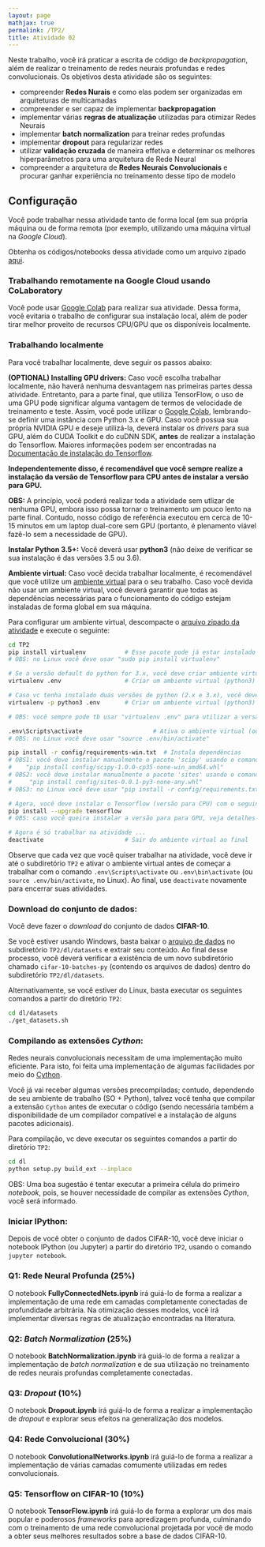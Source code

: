 ```yaml
---
layout: page
mathjax: true
permalink: /TP2/
title: Atividade 02
---
```


Neste trabalho, você irá praticar a escrita de código de *backpropagation*, além de realizar
o treinamento de redes neurais profundas e redes convolucionais. 
Os objetivos desta atividade são os seguintes:

- compreender **Redes Nurais** e como elas podem ser organizadas em arquiteturas de multicamadas
- compreender e ser capaz de implementar **backpropagation**
- implementar várias **regras de atualização** utilizadas para otimizar Redes Neurais
- implementar **batch normalization** para treinar redes profundas
- implementar **dropout** para regularizar redes
- utilizar **validação cruzada** de maneira effetiva e determinar os melhores hiperparâmetros para 
  uma arquitetura de Rede Neural
- compreender a arquitetura de **Redes Neurais Convolucionais** e procurar
  ganhar experiência no treinamento desse tipo de modelo


## Configuração
Você pode trabalhar nessa atividade tanto de forma local (em sua própria máquina ou de forma remota (por exemplo, utilizando uma máquina virtual na *Google Cloud*).

Obtenha os códigos/notebooks dessa atividade como um arquivo zipado [aqui](https://drive.google.com/file/d/1_Tf1WBBDm0VPETisCye_K4LpJswEh4DC/view?usp=sharing).

### Trabalhando remotamente na Google Cloud  usando CoLaboratory

Você pode usar  [Google Colab](https://colab.research.google.com/) para realizar sua atividade. Dessa forma, você evitaria o trabalho de configurar sua instalação local, além de poder tirar melhor proveito de recursos CPU/GPU que os disponíveis localmente. <!--Veja na [página da disciplina](http://www.icei.pucminas.br/professores/zenilton/introduction-to-deep-learning-2019/) para maiores informações.-->

### Trabalhando localmente
Para você trabalhar localmente, deve seguir os passos abaixo:

**(OPTIONAL) Installing GPU drivers:** 
Caso você escolha trabalhar localmente, não haverá nenhuma desvantagem nas primeiras partes dessa atividade.
Entretanto, para a parte final, que utiliza TensorFlow, o uso de uma GPU pode significar alguma vantagem de termos
de velocidade de treinamento e teste. Assim, você pode utilizar o [Google Colab](https://colab.research.google.com/), 
lembrando-se definir uma instância com Python 3.x e GPU. Caso você possua sua própria NVIDIA GPU e deseje utilizá-la,
deverá instalar os *drivers* para sua GPU, além do CUDA Toolkit e do cuDNN SDK, **antes** de realizar a instalação do
Tensorflow. Maiores informações podem ser encontradas na [Documentação de instalação do Tensorflow](https://www.tensorflow.org/install/). 

**Independentemente disso, é recomendável que você sempre realize a instalação da versão de Tensorflow para 
CPU antes de instalar a versão para GPU.** 

**OBS:** A princípio, você poderá realizar toda a atividade sem utlizar de nenhuma GPU, embora isso possa tornar 
o treinamento um pouco lento na parte final. Contudo, nosso código de referência executou em cerca de 10-15 minutos
em um laptop dual-core sem GPU (portanto, é plenamento viável fazê-lo sem a necessidade de GPU).

**Instalar Python 3.5+:**
Você deverá usar **python3** (não deixe de verificar se sua instalação é das versões 3.5 ou 3.6). <!--Veja mais informações sobre instalação de *python* na [página da disciplina](http://www.icei.pucminas.br/professores/zenilton/introduction-to-deep-learning-2019/).-->

**Ambiente virtual:**
Caso você decida trabalhar localmente, é recomendável que você utilize um [ambiente virtual](http://docs.python-guide.org/en/latest/dev/virtualenvs/) para o seu trabalho. Caso você devida não usar um ambiente virtual, você deverá garantir que todas as dependências necessárias para o funcionamento do código estejam instaladas de forma global em sua máquina.

Para configurar um ambiente virtual, descompacte o [arquivo zipado da atividade](https://drive.google.com/file/d/1_Tf1WBBDm0VPETisCye_K4LpJswEh4DC/view?usp=sharing) e execute o seguinte:

```bash
cd TP2
pip install virtualenv           # Esse pacote pode já estar instalado
# OBS: no Linux você deve usar "sudo pip install virtualenv"

# Se a versão default do python for 3.x, você deve criar ambiente virtual com o seguinte comando
virtualenv .env                  # Criar um ambiente virtual (python3)

# Caso vc tenha instalado duas versões de python (2.x e 3.x), você deve especificar a versão a ser utilizada (usar sempre a 3.x) 
virtualenv -p python3 .env       # Criar um ambiente virtual (python3)

# OBS: você sempre pode tb usar "virtualenv .env" para utilizar a versão default de python instalada (mas cuidado pois geralmente a versão será python 2.7)

.env\Scripts\activate				     # Ativa o ambiente virtual (ou, em alguns casos, ".env\bin\activate")
# OBS: no Linux você deve usar "source .env/bin/activate"

pip install -r config/requirements-win.txt  # Instala dependências
# OBS1: você deve instalar manualmente o pacote 'scipy' usando o comando:
#    "pip install config/scipy-1.0.0-cp35-none-win_amd64.whl"
# OBS2: você deve instalar manualmente o pacote 'sites' usando o comando:
#     "pip install config/sites-0.0.1-py3-none-any.whl"
# OBS3: no Linux você deve usar "pip install -r config/requirements.txt"

# Agora, você deve instalar o Tensorflow (versão para CPU) com o seguinte comando:
pip install --upgrade tensorflow
# OBS: caso você queira instalar a versão para para GPU, veja detalhes descritos acima.

# Agora é só trabalhar na atividade ...
deactivate                       # Sair do ambiente virtual ao final
```

Observe que cada vez que você quiser trabalhar na atividade, você deve ir até o 
subdiretório `TP2` e ativar o ambiente virtual antes de começar a trabalhar com o 
comando `.env\Scripts\activate` ou `.env\bin\activate` (ou `source .env/bin/activate`, no Linux). 
Ao final, use `deactivate` novamente para encerrar suas atividades.

### Download do conjunto de dados:
Você deve fazer o *download* do conjunto de dados **CIFAR-10**.

Se você estiver usando Windows, basta baixar o 
[arquivo de dados](http://www.cs.toronto.edu/~kriz/cifar-10-python.tar.gz) no 
subdiretório `TP2/dl/datasets` e extrair seu conteúdo. Ao final desse processo, 
você deverá verificar a existência de um novo subdiretório chamado `cifar-10-batches-py` 
(contendo os arquivos de dados) dentro do subdiretório `TP2/dl/datasets`.

Alternativamente, se você estiver do Linux, basta executar os seguintes comandos a 
partir do diretório `TP2`: 

```bash
cd dl/datasets
./get_datasets.sh
```

### Compilando as extensões *Cython*: 

Redes neurais convolucionais necessitam de uma implementação muito eficiente. 
Para isto, foi feita uma implementação de algumas facilidades por meio do
[Cython](http://cython.org/).

Você já vai receber algumas versões precompiladas; contudo, dependendo de seu 
ambiente de trabalho (SO + Python), 
talvez você tenha que compilar a extensão `Cython` antes de executar o código 
(sendo necessária também a disponibilidade de um compilador compatível e a instalação de alguns pacotes adicionais).

Para compilação, vc deve executar os seguintes comandos a partir do
diretório `TP2`: 


```bash
cd dl
python setup.py build_ext --inplace
```

OBS: Uma boa sugestão é tentar executar a primeira célula do primeiro 
*notebook*, pois, se houver necessidade de compilar as extensões *Cython*, 
você será informado.

### Iniciar IPython:
Depois de você obter o conjunto de dados CIFAR-10, você deve iniciar o notebook IPython 
(ou Jupyter) a partir do diretório `TP2`, usando o comando `jupyter notebook`.

<!--Caso você não esteja familiarizado com notebooks IPython, veja na [página da disciplina](http://www.icei.pucminas.br/professores/zenilton/introduction-to-deep-learning-2019/) para maiores informações.-->

### Q1: Rede Neural Profunda (25%)

O notebook  **FullyConnectedNets.ipynb** irá guiá-lo de forma a realizar a implementação de 
uma rede em camadas completamente conectadas de profundidade arbitrária. Na otimização desses 
modelos, você irá implementar diversas regras de atualização encontradas na literatura. 

### Q2: *Batch Normalization* (25%)

O notebook **BatchNormalization.ipynb** irá guiá-lo de forma a realizar a implementação de 
*batch normalization* e de sua utilização no treinamento de redes neurais profundas completamente 
conectadas.

### Q3: *Dropout* (10%)

O notebook **Dropout.ipynb** irá guiá-lo de forma a realizar a implementação de 
*dropout* e explorar seus efeitos na generalização dos modelos.

### Q4: Rede Convolucional (30%)
O notebook **ConvolutionalNetworks.ipynb** irá guiá-lo de forma a realizar a implementação de
várias camadas comumente utilizadas em redes convolucionais.

### Q5: Tensorflow on CIFAR-10 (10%)

O notebook **TensorFlow.ipynb** irá guiá-lo de forma a explorar um dos mais popular e poderosos
*frameworks* para apredizagem profunda, culminando com o treinamento de uma rede convolucional 
projetada por você de modo a obter seus melhores resultados sobre a base de dados CIFAR-10.


